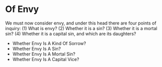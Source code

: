 # Of Envy

We must now consider envy, and under this head there are four points of inquiry:
(1) What is envy?
(2) Whether it is a sin?
(3) Whether it is a mortal sin?
(4) Whether it is a capital sin, and which are its daughters?

* Whether Envy Is A Kind Of Sorrow?
* Whether Envy Is A Sin?
* Whether Envy Is A Mortal Sin?
* Whether Envy Is A Capital Vice?